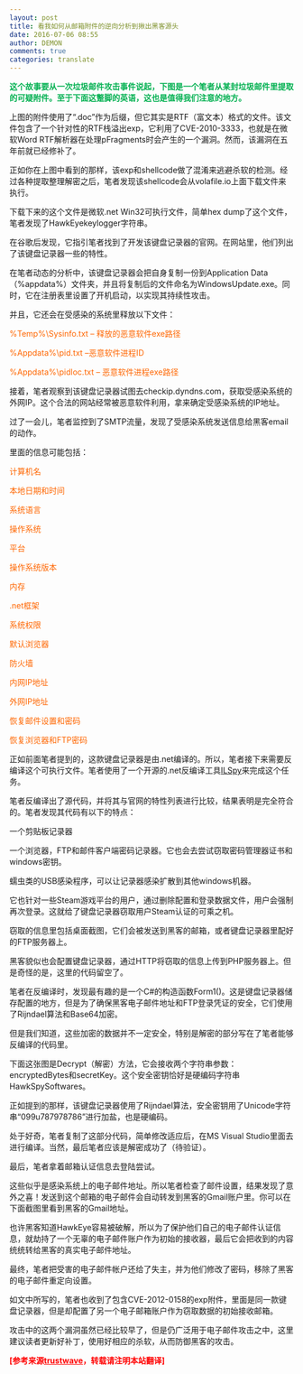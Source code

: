 ```yaml
---
layout: post
title: 看我如何从邮箱附件的逆向分析到揪出黑客源头
date: 2016-07-06 08:55
author: DEMON
comments: true
categories: translate
---
```

<strong><span style="color: #00B050;">这个故事要从一次垃圾邮件攻击事件说起，下图是一个笔者从某封垃圾邮件里提取的可疑附件。至于下面这蹩脚的英语，这也是值得我们注意的地方。</span></strong>

上图的附件使用了“.doc”作为后缀，但它其实是RTF（富文本）格式的文件。该文件包含了一个针对性的RTF栈溢出exp，它利用了CVE-2010-3333，也就是在微软Word RTF解析器在处理pFragments时会产生的一个漏洞。然而，该漏洞在五年前就已经修补了。

正如你在上图中看到的那样，该exp和shellcode做了混淆来逃避杀软的检测。经过各种提取整理解密之后，笔者发现该shellcode会从volafile.io上面下载文件来执行。

下载下来的这个文件是微软.net Win32可执行文件，简单hex dump了这个文件，笔者发现了HawkEyekeylogger字符串。


在谷歌后发现，它指引笔者找到了开发该键盘记录器的官网。在网站里，他们列出了该键盘记录器一些的特性。


在笔者动态的分析中，该键盘记录器会把自身复制一份到Application Data（%appdata%）文件夹，并且将复制后的文件命名为WindowsUpdate.exe。同时，它在注册表里设置了开机启动，以实现其持续性攻击。

并且，它还会在受感染的系统里释放以下文件：

<span style="color: #ff6600;">%Temp%\Sysinfo.txt – 释放的恶意软件exe路径</span>

<span style="color: #ff6600;">%Appdata%\pid.txt –恶意软件进程ID</span>

<span style="color: #ff6600;">%Appdata%\pidloc.txt – 恶意软件进程exe路径</span>

接着，笔者观察到该键盘记录器试图去checkip.dyndns.com，获取受感染系统的外网IP。这个合法的网站经常被恶意软件利用，拿来确定受感染系统的IP地址。

过了一会儿，笔者监控到了SMTP流量，发现了受感染系统发送信息给黑客email的动作。


里面的信息可能包括：

<span style="color: #ff6600;">计算机名</span>

<span style="color: #ff6600;">本地日期和时间</span>

<span style="color: #ff6600;">系统语言</span>

<span style="color: #ff6600;">操作系统</span>

<span style="color: #ff6600;">平台</span>

<span style="color: #ff6600;">操作系统版本</span>

<span style="color: #ff6600;">内存</span>

<span style="color: #ff6600;">.net框架</span>

<span style="color: #ff6600;">系统权限</span>

<span style="color: #ff6600;">默认浏览器</span>

<span style="color: #ff6600;">防火墙</span>

<span style="color: #ff6600;">内网IP地址</span>

<span style="color: #ff6600;">外网IP地址</span>

<span style="color: #ff6600;">恢复邮件设置和密码</span>

<span style="color: #ff6600;">恢复浏览器和FTP密码</span>

正如前面笔者提到的，这款键盘记录器是由.net编译的。所以，笔者接下来需要反编译这个可执行文件。笔者使用了一个开源的.net反编译工具<a href="https://github.com/icsharpcode/ILSpy">ILSpy</a>来完成这个任务。


笔者反编译出了源代码，并将其与官网的特性列表进行比较，结果表明是完全符合的。笔者发现其代码有以下的特点：

一个剪贴板记录器

一个浏览器，FTP和邮件客户端密码记录器。它也会去尝试窃取密码管理器证书和windows密钥。


蠕虫类的USB感染程序，可以让记录器感染扩散到其他windows机器。


它也针对一些Steam游戏平台的用户，通过删除配置和登录数据文件，用户会强制再次登录。这就给了键盘记录器窃取用户Steam认证的可乘之机。


窃取的信息里包括桌面截图，它们会被发送到黑客的邮箱，或者键盘记录器里配好的FTP服务器上。


黑客貌似也会配置键盘记录器，通过HTTP将窃取的信息上传到PHP服务器上。但是奇怪的是，这里的代码留空了。


笔者在反编译时，发现最有趣的是一个C#的构造函数Form1()。这是键盘记录器储存配置的地方，但是为了确保黑客电子邮件地址和FTP登录凭证的安全，它们使用了Rijndael算法和Base64加密。


但是我们知道，这些加密的数据并不一定安全，特别是解密的部分写在了笔者能够反编译的代码里。


下面这张图是Decrypt（解密）方法，它会接收两个字符串参数：encryptedBytes和secretKey。这个安全密钥恰好是硬编码字符串HawkSpySoftwares。


正如提到的那样，该键盘记录器使用了Rijndael算法，安全密钥用了Unicode字符串“099u787978786”进行加盐，也是硬编码。


处于好奇，笔者复制了这部分代码，简单修改适应后，在MS Visual Studio里面去进行编译。当然，最后笔者应该是解密成功了（待验证）。

最后，笔者拿着邮箱认证信息去登陆尝试。


这些似乎是感染系统上的电子邮件地址。所以笔者检查了邮件设置，结果发现了意外之喜！发送到这个邮箱的电子邮件会自动转发到黑客的Gmail账户里。你可以在下面截图里看到黑客的Gmail地址。


也许黑客知道HawkEye容易被破解，所以为了保护他们自己的电子邮件认证信息，就劫持了一个无辜的电子邮件账户作为初始的接收器，最后它会把收到的内容统统转给黑客的真实电子邮件地址。

最终，笔者把受害的电子邮件帐户还给了失主，并为他们修改了密码，移除了黑客的电子邮件重定向设置。

如文中所写的，笔者也收到了包含CVE-2012-0158的exp附件，里面是同一款键盘记录器，但是却配置了另一个电子邮箱账户作为窃取数据的初始接收邮箱。

攻击中的这两个漏洞虽然已经比较早了，但是仍广泛用于电子邮件攻击之中，这里建议读者更新好补丁，使用好相应的杀软，从而防御黑客的攻击。

<span style="color: #ff0000;"><strong>[参考来源<a style="color: #ff0000;" href="https://www.trustwave.com/Resources/SpiderLabs-Blog/How-I-Cracked-a-Keylogger-and-Ended-Up-in-Someone-s-Inbox/" target="_blank">trustwave</a>，转载请注明本站翻译]</strong></span>
